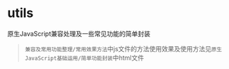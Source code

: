 # utils
原生JavaScript兼容处理及一些常见功能的简单封装
> `兼容及常用功能整理/常用效果方法`中js文件的方法使用效果及使用方法见`原生JavaScript基础运用/简单功能封装`中html文件